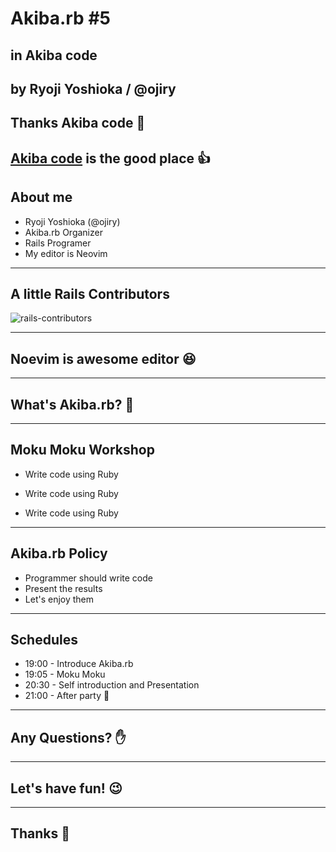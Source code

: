 # Akiba.rb #5

## in Akiba code
by Ryoji Yoshioka / @ojiry
---
## Thanks Akiba code :pray:
[Akiba code](https://akibacode.blogspot.jp/) is the good place :+1:
---
## About me
* Ryoji Yoshioka (@ojiry)
* Akiba.rb Organizer
* Rails Programer
* My editor is Neovim
---
## A little Rails Contributors
![rails-contributors](/images/rails-contributors.png)

---
## Noevim is awesome editor :laughing:
***
## What's Akiba.rb? :thinking:
---
## Moku Moku Workshop
* <p class="fragment">Write code using Ruby</p>
* <p class="fragment">Write code using Ruby</p>
* <p class="fragment">Write code using Ruby</p>
---
## Akiba.rb Policy
* Programmer should write code
* Present the results
* Let's enjoy them
***
## Schedules
* 19:00 - Introduce Akiba.rb
* 19:05 - Moku Moku
* 20:30 - Self introduction and Presentation
* 21:00 - After party :beers:
---
## Any Questions? :hand:
---
## Let's have fun! :wink:
---
## Thanks :clap:
